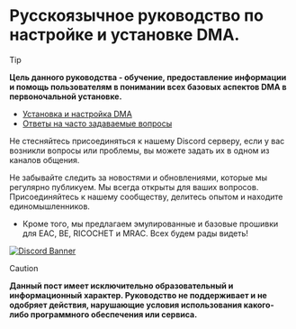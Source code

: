 # Русскоязычное руководство по настройке и установке DMA.

> [!TIP]
>  **Цель данного руководства - обучение, предоставление информации и помощь пользователям в понимании всех базовых аспектов DMA в первоночальной установке.**

- [Установка и настройка DMA](https://github.com/def666s/RU-DMA-GUIDE/blob/main/%D0%A3%D1%81%D1%82%D0%B0%D0%BD%D0%BE%D0%B2%D0%BA%D0%B0/DMA-Setup.md)
- [Ответы на часто задаваемые вопросы](https://github.com/def666s/RU-DMA-GUIDE/blob/main/FAQ/Readme.md)

Не стесняйтесь присоединяться к нашему Discord серверу, если у вас возникли вопросы или проблемы, вы можете задать их в одном из каналов общения.

Не забывайте следить за новостями и обновлениями, которые мы регулярно публикуем. Мы всегда открыты для ваших вопросов. Присоединяйтесь к нашему сообществу, делитесь опытом и находите единомышленников.

- Кроме того, мы предлагаем эмулированные и базовые прошивки для EAC, BE, RICOCHET и MRAC. Всех будем рады видеть! 

 [![Discord Banner](https://discord.com/api/guilds/1253272607000756275/widget.png?style=banner3)](https://discord.gg/datadistrictdma) 

> [!CAUTION]
> **Данный пост имеет исключительно образовательный и информационный характер. Руководство не поддерживает и не одобряет действия, нарушающие условия использования какого-либо программного обеспечения или сервиса.**
